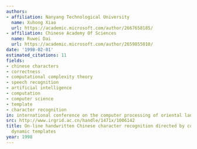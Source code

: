 ```yaml
---
authors:
- affiliation: Nanyang Technological University
  name: Xuhong Xiao
  url: https://academic.microsoft.com/author/2667658185/
- affiliation: Chinese Academy Of Sciences
  name: Ruwei Dai
  url: https://academic.microsoft.com/author/2659855010/
date: '1998-02-01'
estimated_citations: 11
fields:
- chinese characters
- correctness
- computational complexity theory
- speech recognition
- artificial intelligence
- computation
- computer science
- template
- character recognition
in: international conference on the computer processing of oriental languages
src: http://www.irgrid.ac.cn/handle/1471x/1006142
title: On-line handwritten Chinese character recognition directed by components with
  dynamic templates
year: 1998
---
```

